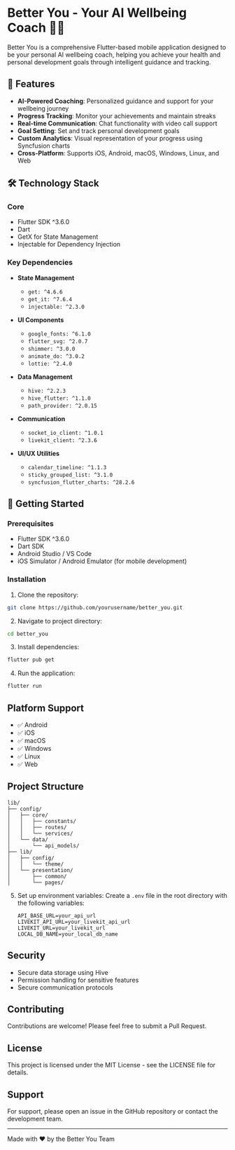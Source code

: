 # Better You - Your AI Wellbeing Coach 🧘‍♂️

Better You is a comprehensive Flutter-based mobile application designed to be your personal AI wellbeing coach, helping you achieve your health and personal development goals through intelligent guidance and tracking.

## 🌟 Features

- **AI-Powered Coaching**: Personalized guidance and support for your wellbeing journey
- **Progress Tracking**: Monitor your achievements and maintain streaks
- **Real-time Communication**: Chat functionality with video call support
- **Goal Setting**: Set and track personal development goals
- **Custom Analytics**: Visual representation of your progress using Syncfusion charts
- **Cross-Platform**: Supports iOS, Android, macOS, Windows, Linux, and Web

## 🛠 Technology Stack

### Core
- Flutter SDK ^3.6.0
- Dart
- GetX for State Management
- Injectable for Dependency Injection

### Key Dependencies
- **State Management**
  - `get: ^4.6.6`
  - `get_it: ^7.6.4`
  - `injectable: ^2.3.0`

- **UI Components**
  - `google_fonts: ^6.1.0`
  - `flutter_svg: ^2.0.7`
  - `shimmer: ^3.0.0`
  - `animate_do: ^3.0.2`
  - `lottie: ^2.4.0`

- **Data Management**
  - `hive: ^2.2.3`
  - `hive_flutter: ^1.1.0`
  - `path_provider: ^2.0.15`

- **Communication**
  - `socket_io_client: ^1.0.1`
  - `livekit_client: ^2.3.6`

- **UI/UX Utilities**
  - `calendar_timeline: ^1.1.3`
  - `sticky_grouped_list: ^3.1.0`
  - `syncfusion_flutter_charts: ^28.2.6`

## 🚀 Getting Started

### Prerequisites
- Flutter SDK ^3.6.0
- Dart SDK
- Android Studio / VS Code
- iOS Simulator / Android Emulator (for mobile development)

### Installation

1. Clone the repository:
```bash
git clone https://github.com/yourusername/better_you.git
```

2. Navigate to project directory:
```bash
cd better_you
```

3. Install dependencies:
```bash
flutter pub get
```

4. Run the application:
```bash
flutter run
```

## Platform Support

- ✅ Android
- ✅ iOS
- ✅ macOS
- ✅ Windows
- ✅ Linux
- ✅ Web

## Project Structure

```
lib/
├── config/
│   ├── core/
│   │   ├── constants/
│   │   ├── routes/
│   │   └── services/
│   └── data/
│       └── api_models/
├── lib/
│   ├── config/
│   │   └── theme/
│   └── presentation/
│       ├── common/
│       └── pages/
```

5. Set up environment variables:
   Create a `.env` file in the root directory with the following variables:
   ```
   API_BASE_URL=your_api_url
   LIVEKIT_API_URL=your_livekit_api_url
   LIVEKIT_URL=your_livekit_url
   LOCAL_DB_NAME=your_local_db_name
   ```

## Security

- Secure data storage using Hive
- Permission handling for sensitive features
- Secure communication protocols

## Contributing

Contributions are welcome! Please feel free to submit a Pull Request.

## License

This project is licensed under the MIT License - see the LICENSE file for details.

## Support

For support, please open an issue in the GitHub repository or contact the development team.

---

Made with ❤️ by the Better You Team